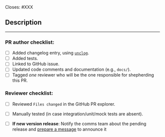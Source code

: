 <!-- < < < < < < < < < < < < < < < < < < < < < < < < < < < < < < < < < ☺
v                               ✰  Thanks for creating a PR! ✰
v    Before smashing the submit button please review the checkboxes.
v    If a checkbox is n/a - please still include it but + a little note why
☺ > > > > > > > > > > > > > > > > > > > > > > > > > > > > > > > > >  -->

Closes: #XXX

## Description

<!-- Add a description of the changes that this PR introduces and the files that
are the most critical to review.
-->


______

### PR author checklist:
- [ ] Added changelog entry, using [`unclog`](https://github.com/informalsystems/unclog).
- [ ] Added tests.
- [ ] Linked to GitHub issue.
- [ ] Updated code comments and documentation (e.g., `docs/`).
- [ ] Tagged *one* reviewer who will be the one responsible for shepherding this PR.

### Reviewer checklist:

- [ ] Reviewed `Files changed` in the GitHub PR explorer.
- [ ] Manually tested (in case integration/unit/mock tests are absent).
- [ ] __If new version release__: Notify the comms team about the pending release and [prepare a message](https://www.notion.so/informalsystems/Communications-pipeline-b8c0eeb71dc24203a048fa6ccf189e1a?pvs=4) to announce it

